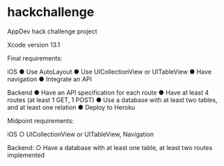 # hackchallenge
AppDev hack challenge project

Xcode version 13.1

Final requirements:

iOS
● Use AutoLayout
● Use UICollectionView or UITableView
● Have navigation
● Integrate an API

Backend
● Have an API specification for each route
● Have at least 4 routes (at least 1 GET, 1 POST)
● Use a database with at least two tables, and at least one relation
● Deploy to Heroku

Midpoint requirements:

iOS
○ UICollectionView or UITableView, Navigation

Backend:
○ Have a database with at least one table, at least two routes
implemented

